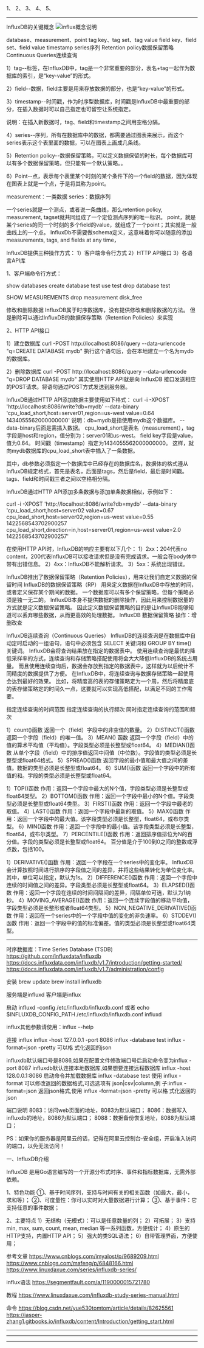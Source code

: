 1、
2、
3、
4、
5、

---------------------------------------------------------------------------------------------------------------------
InfluxDB的关键概念
![influx概念说明](./images/概念.png "ReferencePicture")

database、measurement、point
tag key、tag set、tag value
field key、field set、field value
timestamp
series序列
Retention policy数据保留策略
Continuous Queries连续查询

1）tag--标签，在InfluxDB中，tag是一个非常重要的部分，表名+tag一起作为数据库的索引，是“key-value”的形式。

2）field--数据，field主要是用来存放数据的部分，也是“key-value”的形式。

3）timestamp--时间戳，作为时序型数据库，时间戳是InfluxDB中最重要的部分，在插入数据时可以自己指定也可留空让系统指定。

说明：在插入新数据时，tag、field和timestamp之间用空格分隔。

4）series--序列，所有在数据库中的数据，都需要通过图表来展示，而这个series表示这个表里面的数据，可以在图表上画成几条线。

5）Retention policy--数据保留策略，可以定义数据保留的时长，每个数据库可以有多个数据保留策略，但只能有一个默认策略。。

6）Point--点，表示每个表里某个时刻的某个条件下的一个field的数据，因为体现在图表上就是一个点，于是将其称为point。

measurement：一类数据
series：数据序列

一个series就是一个测点，或者说一条曲线，那么retention policy, measurement, tagset就共同组成了一个定位测点序列的唯一标识。
point，就是某个series的同一个时刻的多个field的value，就组成了一个point；其实就是一般曲线上的一个点。
InfluxDb不需要做schema定义，这意味着你可以随意的添加measurements, tags, and fields at any time，



InfluxDB提供三种操作方式：
1）客户端命令行方式
2）HTTP API接口
3）各语言API库


1、客户端命令行方式：

show databases
create database test
use test
drop database test

SHOW MEASUREMENTS
drop measurement disk_free


修改和删除数据
InfluxDB属于时序数据库，没有提供修改和删除数据的方法。
但是删除可以通过InfluxDB的数据保存策略（Retention Policies）来实现


2、HTTP API接口

1）建立数据库
curl -POST http://localhost:8086/query --data-urlencode "q=CREATE DATABASE mydb"
执行这个语句后，会在本地建立一个名为mydb的数据库。

2）删除数据库
curl -POST http://localhost:8086/query --data-urlencode "q=DROP DATABASE mydb"
其实使用HTTP API就是向 InfluxDB 接口发送相应的POST请求。将语句通过POST方式发送到服务器。

InfluxDB通过HTTP API添加数据主要使用如下格式：
curl -i -XPOST 'http://localhost:8086/write?db=mydb' --data-binary 'cpu_load_short,host=server01,region=us-west value=0.64 1434055562000000000'
说明：db=mydb是指使用mydb这个数据库。
--data-binary后面是需插入数据。
cpu_load_short是表名（measurement），tag字段是host和region，值分别为：server01和us-west。
field key字段是value，值为0.64。
时间戳（timestamp）指定为1434055562000000000。
这样，就向mydb数据库的cpu_load_short表中插入了一条数据。

其中，db参数必须指定一个数据库中已经存在的数据库名，数据体的格式遵从InfluxDB规定格式，首先是表名，后面是tags，然后是field，最后是时间戳。tags、field和时间戳三者之间以空格相分隔。


InfluxDB通过HTTP API添加多条数据与添加单条数据相似，示例如下：

curl -i -XPOST 'http://localhost:8086/write?db=mydb' --data-binary 'cpu_load_short,host=server02 value=0.67
cpu_load_short,host=server02,region=us-west value=0.55 1422568543702900257
cpu_load_short,direction=in,host=server01,region=us-west value=2.0 1422568543702900257'

在使用HTTP API时，InfluxDB的响应主要有以下几个：
1）2xx：204代表no content，200代表InfluxDB可以接收请求但是没有完成请求。一般会在body体中带有出错信息。
2）4xx：InfluxDB不能解析请求。
3）5xx：系统出现错误。



InfluxDB推出了数据保留策略（Retention Policies），用来让我们自定义数据的保留时间
InfluxDB的数据保留策略（RP） 用来定义数据在InfluxDB中存放的时间，或者定义保存某个期间的数据。
一个数据库可以有多个保留策略，但每个策略必须是独一无二的。
InfluxDB本身不提供数据的删除操作，因此用来控制数据量的方式就是定义数据保留策略。
因此定义数据保留策略的目的是让InfluxDB能够知道可以丢弃哪些数据，从而更高效的处理数据。
InfluxDB 数据保留策略 操作：增删改查



InfluxDB连续查询（Continuous Queries）
InfluxDB的连续查询是在数据库中自动定时启动的一组语句，语句中必须包含 SELECT 关键词和 GROUP BY time() 关键词。
InfluxDB会将查询结果放在指定的数据表中。
使用连续查询是最优的降低采样率的方式，连续查询和存储策略搭配使用将会大大降低InfluxDB的系统占用量。
而且使用连续查询后，数据会存放到指定的数据表中，这样就为以后统计不同精度的数据提供了方便。
在InfluxDB中，将连续查询与数据存储策略一起使用会达到最好的效果。
比如，将精度高的表的存储策略定为一个周，然后将精度底的表存储策略定的时间久一点，这要就可以实现高低搭配，以满足不同的工作需要。

指定连续查询的时间范围
指定连续查询的执行频次
同时指定连续查询的范围和频次




1）count()函数
返回一个（field）字段中的非空值的数量。
2）DISTINCT()函数
返回一个字段（field）的唯一值。
3）MEAN() 函数
返回一个字段（field）中的值的算术平均值（平均值）。字段类型必须是长整型或float64。
4）MEDIAN()函数
从单个字段（field）中的排序值返回中间值（中位数）。字段值的类型必须是长整型或float64格式。
5）SPREAD()函数
返回字段的最小值和最大值之间的差值。数据的类型必须是长整型或float64。
6）SUM()函数
返回一个字段中的所有值的和。字段的类型必须是长整型或float64。



1）TOP()函数
作用：返回一个字段中最大的N个值，字段类型必须是长整型或float64类型。
2）BOTTOM()函数
作用：返回一个字段中最小的N个值。字段类型必须是长整型或float64类型。
3）FIRST()函数
作用：返回一个字段中最老的取值。
4）LAST()函数
作用：返回一个字段中最新的取值。
5）MAX()函数
作用：返回一个字段中的最大值。该字段类型必须是长整型，float64，或布尔类型。
6）MIN()函数
作用：返回一个字段中的最小值。该字段类型必须是长整型，float64，或布尔类型。
7）PERCENTILE()函数
作用：返回排序值排位为N的百分值。字段的类型必须是长整型或float64。
百分值是介于100到0之间的整数或浮点数，包括100。




1）DERIVATIVE()函数
作用：返回一个字段在一个series中的变化率。
InfluxDB会计算按照时间进行排序的字段值之间的差异，并将这些结果转化为单位变化率。其中，单位可以指定，默认为1s。
2）DIFFERENCE()函数
作用：返回一个字段中连续的时间值之间的差异。字段类型必须是长整型或float64。
3）ELAPSED()函数
作用：返回一个字段在连续的时间间隔间的差异，间隔单位可选，默认为1纳秒。
4）MOVING_AVERAGE()函数
作用：返回一个连续字段值的移动平均值，字段类型必须是长整形或者float64类型。
5）NON_NEGATIVE_DERIVATIVE()函数
作用：返回在一个series中的一个字段中值的变化的非负速率。
6）STDDEV()函数
作用：返回一个字段中的值的标准偏差。值的类型必须是长整型或float64类型。







---------------------------------------------------------------------------------------------------------------------
时序数据库：Time Series Database (TSDB)
https://github.com/influxdata/influxdb
https://docs.influxdata.com/influxdb/v1.7/introduction/getting-started/
https://docs.influxdata.com/influxdb/v1.7/administration/config




安装
brew update
brew install influxdb


服务端是influxd
客户端是influx


启动
influxd -config /etc/influxdb/influxdb.conf
或者
echo $INFLUXDB_CONFIG_PATH
/etc/influxdb/influxdb.conf
influxd


influx其他参数请使用：influx --help


连接
influx
influx -host 127.0.0.1 -port 8086
influx -database test
influx -format=json -pretty 可以格 式化返回的json



influxdb默认端口号是8086,如果在配置文件修改端口号后启动命令变为influx -port 8087
influxdb默认连接本地数据库,如果想要连接远程数据库 influx -host 128.0.0.1:8086
启动命令并加载数据库 influx -database test
使用 influx -format 可以修改返回的数据格式,可选选项有 json|csv|column,例 子:influx -format=json 返回json格式,使用 influx -format=json -pretty 可以格 式化返回的json




端口说明
8083：访问web页面的地址，8083为默认端口；
8086：数据写入influxdb的地址，8086为默认端口；
8088：数据备份恢复地址，8088为默认端口；

PS：如果你的服务器是阿里云的话，记得在阿里云控制台-安全组，开启准入访问的端口，以免无法访问！



一、InfluxDB介绍

InfluxDB 是用Go语言编写的一个开源分布式时序、事件和指标数据库，无需外部依赖。

1、特色功能
①、基于时间序列，支持与时间有关的相关函数（如最大，最小，求和等）；
②、可度量性：你可以实时对大量数据进行计算；
③、基于事件：它支持任意的事件数据；

2、主要特点
1）无结构（无模式）：可以是任意数量的列；
2）可拓展；
3）支持min, max, sum, count, mean, median 等一系列函数，方便统计；
4）原生的HTTP支持，内置HTTP API；
5）强大的类SQL语法；
6）自带管理界面，方便使用；








参考文章
https://www.cnblogs.com/imyalost/p/9689209.html
https://www.cnblogs.com/mafeng/p/6848166.html
https://www.linuxdaxue.com/series/influxdb-series/

influx语法
https://segmentfault.com/a/1190000015721780


教程
https://www.linuxdaxue.com/influxdb-study-series-manual.html


命令
https://blog.csdn.net/yue530tomtom/article/details/82625561
https://jasper-zhang1.gitbooks.io/influxdb/content/Introduction/getting_start.html



---------------------------------------------------------------------------------------------------------------------





---------------------------------------------------------------------------------------------------------------------






---------------------------------------------------------------------------------------------------------------------




























